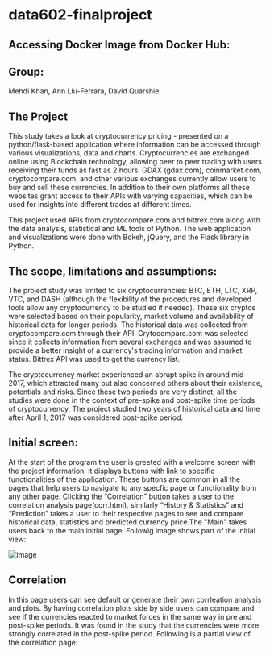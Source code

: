# data602-finalproject

Accessing Docker Image from Docker Hub:
---------------------------------------

Group:
---------------------------------------
Mehdi Khan, Ann Liu-Ferrara, David Quarshie

The Project
----------------------------
This study takes a look at cryptocurrency pricing - presented on a python/flask-based application where information can be accessed through various visualizations, data and charts. Cryptocurrencies are exchanged online using Blockchain technology, allowing peer to peer trading with users receiving their funds as fast as 2 hours. GDAX (gdax.com), coinmarket.com, cryptocompare.com, and other various exchanges currently allow users to buy and sell these currencies. In addition to their own platforms all these websites grant access to their APIs with varying capacities, which can be used for insights into different trades at different times. 

This project used APIs from cryptocompare.com and bittrex.com along with the data analysis, statistical and ML tools of Python. The web application and visualizations were done with Bokeh, jQuery, and the Flask library in Python.


The scope, limitations and assumptions:
----------------------------------------
The project study was limited to six cryptocurrencies: BTC, ETH, LTC, XRP, VTC, and DASH (although the flexibility of the procedures and developed tools allow any cryptocurrency to be studied if needed). These six cryptos were selected based on their popularity, market volume and availability of historical data for longer periods. The historical data was collected from cryptocompare.com through their API. Crytocompare.com was selected since it collects information from several exchanges and was assumed to provide a better insight of a currency's trading information and market status. Bittrex API was used to get the currency list.

The cryptocurrency market experienced an abrupt spike in around mid-2017, which attracted many but also concerned others about their existence, potentials and risks. Since these two periods are very distinct, all the studies were done in the context of pre-spike and post-spike time periods of cryptocurrency. The project studied two years of historical data and time after April 1, 2017 was considered post-spike period.

Initial screen:
---------------
At the start of the program the user is greeted with a welcome screen with the project information. it displays buttons with link to specific functionalities of the application. These buttons are common in all the pages that help users to navigate to any specfic page or functionality from any other page. Clicking the “Correlation” button takes a user to the correlation analysis page(corr.html), similarly “History & Statistics” and “Prediction” takes a user to their respective pages to see and compare historical data, statistics and predicted currency price.The "Main" takes users back to the main initial page. Followig image shows part of the initial view:

![image](https://user-images.githubusercontent.com/25092754/40553373-70c8ba3e-6010-11e8-8e0d-5ca96cfbf362.png)

Correlation
------------
In this page users can see default or generate their own corrleation analysis and plots. By having correlation plots side by side users can compare and see if the currencies reacted to market forces in the same way in pre and post-spike periods. It was found in the study that the currencies were more strongly correlated in the post-spike period. Following is a partial view of the correlation page:



